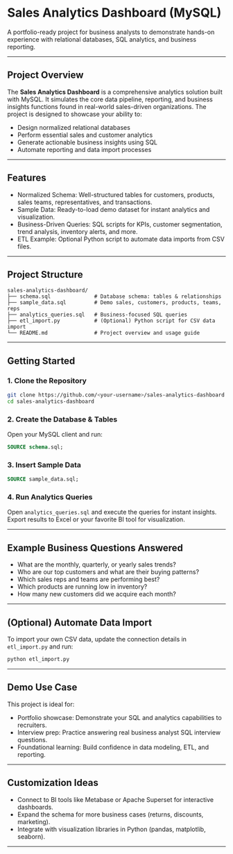 # Sales Analytics Dashboard (MySQL)

A portfolio-ready project for business analysts to demonstrate hands-on experience with relational databases, SQL analytics, and business reporting.

---

## Project Overview

The **Sales Analytics Dashboard** is a comprehensive analytics solution built with MySQL. It simulates the core data pipeline, reporting, and business insights functions found in real-world sales-driven organizations. The project is designed to showcase your ability to:

- Design normalized relational databases
- Perform essential sales and customer analytics
- Generate actionable business insights using SQL
- Automate reporting and data import processes

---

## Features

- Normalized Schema: Well-structured tables for customers, products, sales teams, representatives, and transactions.
- Sample Data: Ready-to-load demo dataset for instant analytics and visualization.
- Business-Driven Queries: SQL scripts for KPIs, customer segmentation, trend analysis, inventory alerts, and more.
- ETL Example: Optional Python script to automate data imports from CSV files.

---

## Project Structure

```
sales-analytics-dashboard/
├── schema.sql              # Database schema: tables & relationships
├── sample_data.sql         # Demo sales, customers, products, teams, reps
├── analytics_queries.sql   # Business-focused SQL queries
├── etl_import.py           # (Optional) Python script for CSV data import
└── README.md               # Project overview and usage guide
```

---

## Getting Started

### 1. Clone the Repository

```bash
git clone https://github.com/<your-username>/sales-analytics-dashboard.git
cd sales-analytics-dashboard
```

### 2. Create the Database & Tables

Open your MySQL client and run:

```sql
SOURCE schema.sql;
```

### 3. Insert Sample Data

```sql
SOURCE sample_data.sql;
```

### 4. Run Analytics Queries

Open `analytics_queries.sql` and execute the queries for instant insights.  
Export results to Excel or your favorite BI tool for visualization.

---

## Example Business Questions Answered

- What are the monthly, quarterly, or yearly sales trends?
- Who are our top customers and what are their buying patterns?
- Which sales reps and teams are performing best?
- Which products are running low in inventory?
- How many new customers did we acquire each month?

---

## (Optional) Automate Data Import

To import your own CSV data, update the connection details in `etl_import.py` and run:

```bash
python etl_import.py
```

---

## Demo Use Case

This project is ideal for:

- Portfolio showcase: Demonstrate your SQL and analytics capabilities to recruiters.
- Interview prep: Practice answering real business analyst SQL interview questions.
- Foundational learning: Build confidence in data modeling, ETL, and reporting.

---

## Customization Ideas

- Connect to BI tools like Metabase or Apache Superset for interactive dashboards.
- Expand the schema for more business cases (returns, discounts, marketing).
- Integrate with visualization libraries in Python (pandas, matplotlib, seaborn).

---

